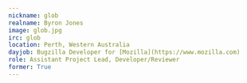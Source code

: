 ```yaml
---
nickname: glob
realname: Byron Jones
image: glob.jpg
irc: glob
location: Perth, Western Australia
dayjob: Bugzilla Developer for [Mozilla](https://www.mozilla.com)
role: Assistant Project Lead, Developer/Reviewer
former: True
---
```


